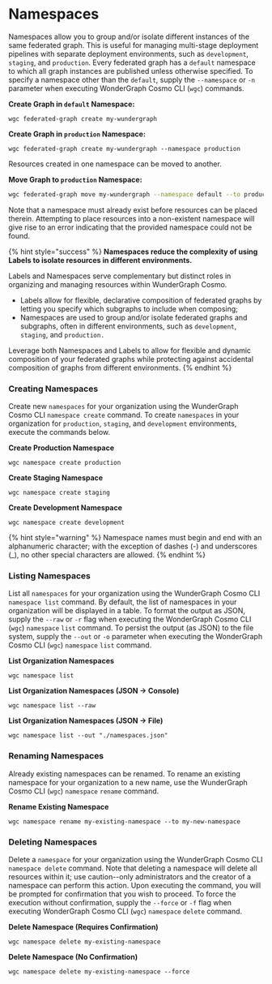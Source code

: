 # Namespaces

Namespaces allow you to group and/or isolate different instances of the same federated graph. This is useful for managing multi-stage deployment pipelines with separate deployment environments, such as `development`, `staging`, and `production`. Every federated graph has a `default` namespace to which all graph instances are published unless otherwise specified. To specify a namespace other than the `default`, supply the `--namespace` or `-n` parameter when executing WonderGraph Cosmo CLI (`wgc`) commands.

**Create Graph in `default` Namespace:**

```shell
wgc federated-graph create my-wundergraph
```

**Create Graph in `production` Namespace:**

```shell
wgc federated-graph create my-wundergraph --namespace production
```

Resources created in one namespace can be moved to another.&#x20;

**Move Graph to `production` Namespace:**

```bash
wgc federated-graph move my-wundergraph --namespace default --to production
```

Note that a namespace must already exist before resources can be placed therein. Attempting to place resources into a non-existent namespace will give rise to an error indicating that the provided namespace could not be found.

{% hint style="success" %}
**Namespaces reduce the complexity of using Labels to isolate resources in different environments.**

Labels and Namespaces serve complementary but distinct roles in organizing and managing resources within WunderGraph Cosmo.&#x20;

* Labels allow for flexible, declarative composition of federated graphs by letting you specify which subgraphs to include when composing;&#x20;
* Namespaces are used to group and/or isolate federated graphs and subgraphs,  often in different environments, such as `development`, `staging`, and `production.`&#x20;

Leverage both Namespaces and Labels to allow for flexible and dynamic composition of your federated graphs while protecting against accidental composition of graphs from different environments.
{% endhint %}

### Creating Namespaces

Create new `namespaces` for your organization using the WunderGraph Cosmo CLI `namespace create` command. To create `namespaces` in your organization for `production`, `staging`, and `development` environments, execute the commands below.

**Create Production Namespace**

```shell
wgc namespace create production
```

**Create Staging Namespace**

```shell
wgc namespace create staging
```

**Create Development Namespace**

```shell
wgc namespace create development
```

{% hint style="warning" %}
Namespace names must begin and end with an alphanumeric character; with the exception of dashes (-) and underscores (\_), no other special characters are allowed.
{% endhint %}

### Listing Namespaces

List all `namespaces` for your organization using the WunderGraph Cosmo CLI `namespace list` command. By default, the list of namespaces in your organization will be displayed in a table. To format the output as JSON, supply the `--raw` or `-r` flag when executing the WonderGraph Cosmo CLI (`wgc`) `namespace` `list` command. To persist the output (as JSON) to the file system, supply the `--out` or `-o` parameter when executing the WonderGraph Cosmo CLI (`wgc`) `namespace` `list` command.

**List Organization Namespaces**

```shell
wgc namespace list
```

**List Organization Namespaces (JSON -> Console)**

```shell
wgc namespace list --raw
```

**List Organization Namespaces (JSON -> File)**

```shell
wgc namespace list --out "./namespaces.json"
```

### Renaming Namespaces

Already existing namespaces can be renamed. To rename an existing namespace for your organization to a new name, use the WunderGraph Cosmo CLI (`wgc`) `namespace` `rename` command.

**Rename Existing Namespace**

```shell
wgc namespace rename my-existing-namespace --to my-new-namespace
```

### Deleting Namespaces

Delete a `namespace` for your organization using the WunderGraph Cosmo CLI `namespace delete` command. Note that deleting a namespace will delete all resources within it; use caution--only administrators and the creator of a namespace can perform this action. Upon executing the command, you will be prompted for confirmation that you wish to proceed. To force the execution without confirmation, supply the `--force` or `-f` flag when executing WonderGraph Cosmo CLI (`wgc`) `namespace` `delete` command.

**Delete Namespace (Requires Confirmation)**

```shell
wgc namespace delete my-existing-namespace
```

**Delete Namespace (No Confirmation)**

```shell
wgc namespace delete my-existing-namespace --force
```



